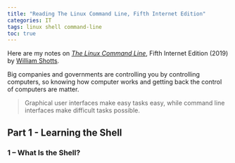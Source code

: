 ```yaml
---
title: "Reading The Linux Command Line, Fifth Internet Edition"
categories: IT
tags: linux shell command-line
toc: true
---
```


Here are my notes on [*The Linux Command Line*](http://linuxcommand.org/tlcl.php), Fifth Internet Edition (2019) by [William Shotts](https://twitter.com/william_shotts).

Big companies and governments are controlling you by controlling computers, so knowing how computer works and getting back the control of computers are matter.

> Graphical user interfaces make easy tasks easy, while command line interfaces make difficult tasks possible.

## Part 1 - Learning the Shell

### 1 – What Is the Shell?
